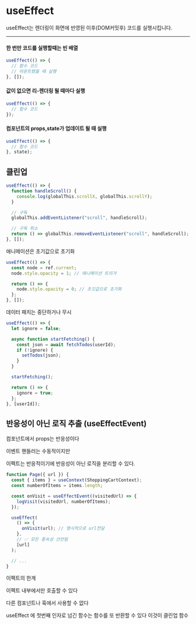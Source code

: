 # useEffect

useEffect는 렌더링이 화면에 반영된 이후(DOM커밋후) 코드를 실행시킵니다.

---

#### 한 번만 코드를 실행할때는 빈 배열

```jsx
useEffect(() => {
  // 함수 코드
  // 마운트됐을 때 실행
}, []);
```

#### 값이 없으면 리-렌더링 될 때마다 실행

```jsx
useEffect(() => {
  // 함수 코드
});
```

#### 컴포넌트의 props,state가 업데이트 될 때 실행

```jsx
useEffect(() => {
  // 함수 코드
}, state);
```

## 클린업

```jsx
useEffect(() => {
  function handleScroll() {
    console.log(globalThis.scrollX, globalThis.scrollY);
  }

  // 구독
  globalThis.addEventListener("scroll", handleScroll);

  // 구독 취소
  return () => globalThis.removeEventListener("scroll", handleScroll);
}, []);
```

애니메이션은 초기값으로 초기화

```jsx
useEffect(() => {
  const node = ref.current;
  node.style.opacity = 1; // 애니메이션 트리거

  return () => {
    node.style.opacity = 0; // 초깃값으로 초기화
  };
}, []);
```

데이터 패치는 중단하거나 무시

```jsx
useEffect(() => {
  let ignore = false;

  async function startFetching() {
    const json = await fetchTodos(userId);
    if (!ignore) {
      setTodos(json);
    }
  }

  startFetching();

  return () => {
    ignore = true;
  };
}, [userId]);
```

## 반응성이 아닌 로직 추출 (useEffectEvent)

컴포넌트에서 props는 반응성이다

이벤트 핸들러는 수동적이지만

이펙트는 반응적이기에 반응성이 아닌 로직을 분리할 수 있다.

```jsx
function Page({ url }) {
  const { items } = useContext(ShoppingCartContext);
  const numberOfItems = items.length;

  const onVisit = useEffectEvent((visitedUrl) => {
    logVisit(visitedUrl, numberOfItems);
  });

  useEffect(
    () => {
      onVisit(url); // 명시적으로 url전달
    },
    // ✅ 모든 종속성 선언됨
    [url]
  );

  // ...
}
```

이펙트의 한계

이펙트 내부에서만 호출할 수 있다

다른 컴포넌트나 훅에서 사용할 수 없다

useEffect 에 첫번째 인자로 넘긴 함수는 함수를 또 반환할 수 있다 이것이 클린업 함수
